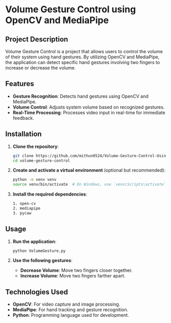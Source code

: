 # Volume Gesture Control using OpenCV and MediaPipe

## Project Description

Volume Gesture Control is a project that allows users to control the volume of their system using hand gestures. By utilizing OpenCV and MediaPipe, the application can detect specific hand gestures involving two fingers to increase or decrease the volume.

## Features

- **Gesture Recognition**: Detects hand gestures using OpenCV and MediaPipe.
- **Volume Control**: Adjusts system volume based on recognized gestures.
- **Real-Time Processing**: Processes video input in real-time for immediate feedback.

## Installation

1. **Clone the repository**:
   ```sh
   git clone https://github.com/mithun0524/Volume-Gesture-Control-Using-Open-cv-and-Mediapipe.git
   cd volume-gesture-control
   ```

2. **Create and activate a virtual environment** (optional but recommended):
   ```sh
   python -m venv venv
   source venv/bin/activate  # On Windows, use `venv\Scripts\activate`
   ```

3. **Install the required dependencies**:
   ```sh
   1. open-cv
   2. mediapipe
   3. pycaw
   ```

## Usage

1. **Run the application**:
   ```sh
   python VolumeGesture.py
   ```

2. **Use the following gestures**:
   - **Decrease Volume**: Move two fingers closer together.
   - **Increase Volume**: Move two fingers farther apart.

## Technologies Used

- **OpenCV**: For video capture and image processing.
- **MediaPipe**: For hand tracking and gesture recognition.
- **Python**: Programming language used for development.
